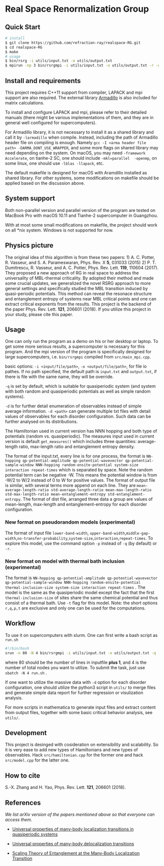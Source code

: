 # Real Space Renormalization Group

## Quick Start

```bash
# install
$ git clone https://github.com/refraction-ray/realspace-RG.git
$ cd realspace-RG
$ make 
# usage
$ bin/rsrg -i utils/input.txt -o utils/output.txt
$ mpirun -np 3 bin/rsrgmpi -i utils/input.txt -o utils/output.txt -r -d ./
```

## Install and requirements

This project requires C++11 support from compiler, LAPACK and mpi support are also required.  The external library [Armadillo](http://arma.sourceforge.net/) is also included for matrix calculations. 

To install and configure LAPACK and mpi, please refer to their detailed manuals (there might be various implementations of them, and they are in general well configured for supercomputers).

For Armadillo library, it is not necessary to install it as a shared library and call it by `-larmadillo` when compile. Instead, including the path of Armadillo header file on compiling is enough. Namely `gcc -I <arma header file path> -DARMA_DONT_USE_WRAPPER`, and some more flags on shared library may need depending on the system. On macOS, you may need `-framework Accelerate`, on tianhe-2 SC, one should include `-mkl=parallel  -openmp`, on some linux, one should use `-lblas -llapack`, etc.

The default makefile is designed for macOS with Aramdillo installed as shared library. For other systems, some modifications on makefile should be applied based on the discussion above.

## System support

Both non-parallel version and parallel version of the program are tested on MacBook Pro with macOS 10.11 and Tianhe-2 supercomputer in Guangzhou.

With at most some small modifications on makefile, the project should work on all *nix system. Windows is not supported for now.

## Physics picture

The original idea of this algorithm is from these two papers: 1) A. C. Potter, R. Vasseur, and S. A. Parameswaran, Phys. Rev. X **5**, 031033 (2015) 2)  P. T. Dumitrescu, R. Vasseur, and A. C. Potter, Phys. Rev. Lett. **119**, 110604 (2017). They proposed a new approach of RG in real space to address the universality of  MBL-thermal criticality. By adopted their method and made some crucial updates, we generalized the novel RSRG approach to more general settings and specifically studied the MBL transition induced by quasi-periodic potentials. This method can reveal the resonace structure and entanglement entropy of systems near MBL critical points and one can extract critical exponents from the results. This project is the backend of the paper Phys. Rev. Lett. **121**, 206601 (2018). If you utilize this project in your study, please cite this paper.

## Usage

One can only run the program as a demo on his or her desktop or laptop. To get some more serious results, a supercomputer is necessary for this program. And the mpi version of the program is specifically designed for large supercomputers, i.e. `bin/rsrgmpi` compiled from `src/main_mpi.cpp`.

basic options: `-i <input/file/path>`, `-o <output/file/path>`, for file io pathes. If no path specified, the default path is `input.txt` and `output.txt`, if there is file with the same name, they will be override.

 `-q` is set by default, which is suitable for quasiperiodic system (and system with both random and quasiperiodic potentials as well as simple random systems).

`-d` is for further detail enumeration of observables instead of simple average information. `-d <path>` can generate multiple txt files with detail values of observables for each disorder configuration. Such data can be further analysed on its distributions.

The Hamiltonian used in current version has NNN hopping and both type of potentials (random vs. quasiperiodic). The measures input used in current version is default `get_measures()` which includes three quantities:  average-length ratio, max-length ratio and entanglement entropy density.

The format of the input.txt, every line is for one process, the format is `NN-hopping qp-potential-amplitude qp-potential-wavevector qp-potential-sample-window NNN-hopping random-onsite-potential system-size interaction repeat-times` which is separated by space. Note the random potential term can be negative -W. This means the potential window is from -W/2 to W/2 instead of 0 to W for positive values. The format of output file is similar, with several terms more append on each line. They are `mean-average-length-ratio std-average-length-ratio mean-max-length-ratio std-max-length-ratio mean-entanglement-entropy std-entanglement-entropy`. The format of dist file, arranged three data a group are values of mean-length, max-length and entanglement-entropy for each disorder configuration.

### New format on pseudorandom models (experimental)

The format of input file `lower-band-width`, `upper-band-width`,`middle-gap-width`,`no-transfer-probability`,`system-size`,`interaction`,`repeat-times`. To explore this model, use the command option `-p` instead of `-q` (by default) or `-r`.

### New format on model with thermal bath inclusion (experimental)

The format is `NN-hopping qp-potential-amplitude qp-potential-wavevector qp-potential-sample-window NNN-hopping random-onsite-potential thermal-inclusion-size system-size interaction repeat-times` . The model is the same as the quasiperiodic model except the fact that the first `thermal-inclusion-size` of sites share the same chemical potential and thus consist of a thermal bath. Use `-t` flag  for this model. Note: the short options `r,q,p,t` are exclusive and only one can be used for the computations.

## Workflow

To use it on supercomputers with slurm. One can first write a bash script as `run.sh`

```bash
#!/bin/bash
srun -n 80 -N 4 bin/rsrgmpi -i utils/input.txt -o utils/output.txt -q -d data/
```

where 80 should be the number of lines in inputfile **plus 1**, and 4 is the number of total nodes you want to utilize. To submit the task, just use `sbatch -N 4 run.sh` .

If one want to utilize the massive data with `-d` option for each disorder configuration, one should utilize the python3 script in `utils/` to merge files and generate simple data report for further regression or visulization analysis.

For more scripts in mathematica to generate input files and extract content from output files, together with some basic critical behavior analysis, see `utils/`.

## Development

This project is desinged with cosideration on extensibility and scalability. So it is very ease to add new types of Hamiltonians and new types of observables. Hack `src/hamiltonian.cpp` for the former one and hack `src/model.cpp` for the latter one.

## How to cite

S.-X. Zhang and H. Yao, Phys. Rev. Lett. **121**, 206601 (2018).

## References

*We list arXiv version of the papers mentioned above so that everyone can access them.*

* [Universal properties of many-body localization transitions in quasiperiodic systems](https://arxiv.org/abs/1805.05958)

* [Universal properties of many-body delocalization transitions](https://arxiv.org/abs/1501.03501)

* [Scaling Theory of Entanglement at the Many-Body Localization Transition](https://arxiv.org/abs/1701.04827)